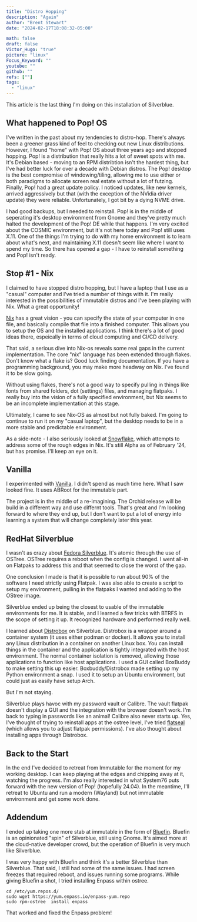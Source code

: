 ```yaml
---
title: "Distro Hopping"
description: "Again"
author: "Brent Stewart"
date: "2024-02-17T18:08:32-05:00"

math: false
draft: false
Victor_Hugo: "true"
picture: "linux"
Focus_Keyword: ""
youtube: ""
github: ""
refs: [""]
tags:
  - "linux"
---
```


This article is the last thing I'm doing on this installation of Silverblue.

## What happened to Pop! OS
I've written in the past about my tendencies to distro-hop.  There's always been a greener grass kind of feel to checking out new  Linux distributions.  However, I found "home" with Pop! OS about three years ago and stopped hopping.  Pop! is a distribution that really hits a lot of sweet spots with me.  It's Debian based - moving to an RPM distribtion isn't the hardest thing, but I've had better luck for over a decade with Debian distros.  The Pop! desktop is the best compromise of windowing/tiling, allowing me to use either or both paradigms to allocate screen real estate without a lot of futzing.  Finally, Pop! had a great update policy.  I noticed updates, like new kernels, arrived aggressively but that (with the exception of the NVidia driver update) they were reliable.  Unfortunately, I got bit by a dying NVME drive.  

I had good backups, but I needed to reinstall. Pop! is in the middle of seperating it's desktop environment from Gnome and they've pretty much halted the development of the Pop! DE while that happens.  I'm very excited about the COSMIC environment, but it's not here today and Pop! still uses X.11.  One of the things I'm trying to do with my home environment is to learn about what's next, and maintaining X.11 doesn't seem like where I want to spend my time.  So there has opened a gap - I have to reinstall something and Pop! isn't ready.

## Stop #1 - Nix
I claimed to have stopped distro hopping, but I have a laptop that I use as a "casual" computer and I've tried a number of things with it.  I'm really interested in the possibilities of immutable distros and I've been playing with Nix.  What a great opportunity!

[Nix](https://nixos.org/) has a great vision - you can specify the state of your computer  in one file, and basically compile that file into a finished computer.  This allows you to setup the OS and the installed applications.  I think there's a lot of good ideas there, espeically in terms of cloud computing and CI/CD delivery.  

That said, a serious dive into Nix-os reveals some real gaps in the current implementation.  The core "nix" language has been extended through flakes.  Don't know what a flake is?  Good luck finding documentation.  If you have a programming background, you may make more headway on Nix.  I've found it to be slow going.

Without using flakes, there's not a good way to specify pulling in things like fonts from shared folders, dot (settings) files, and managing flatpaks.  I really buy into the vision of a fully specified environment, but Nix seems to be an incomplete implementation at this stage.

Ultimately, I came to see Nix-OS as almost but not fully baked.  I'm going to continue to run it on my "casual laptop", but the desktop needs to be in a more stable and predictable environment.

As a side-note - I also seriously looked at [Snowflake](https://snowflakeos.org/), which attempts to address some of the rough edges in Nix.  It's still Alpha as of February '24, but has promise.  I'll keep an eye on it. 

## Vanilla
I experimented with [Vanilla](https://vanillaos.org/download).  I didn't spend as much time here.  What I saw looked fine.  It uses ABRoot for the immutable part.  

The project is in the middle of a re-imagining.  The Orchid release will be build in a different way and use differnt tools.  That's great and I'm looking forward to where they end up, but I don't want to put a lot of energy into learning a system that will change completely later this year.

## RedHat Silverblue
I wasn't as crazy about [Fedora Silverblue](https://fedoraproject.org/atomic-desktops/silverblue/).  It's atomic through the use of OSTree.  OSTree requires a reboot when the config is changed.  I went all-in on Flatpaks to address this and that seemed to close the worst of the gap.  

One conclusion I made is that it is possible to run about 90% of the software I need strictly using Flatpak.  I was also able to create a script to setup my environment, pulling in the flatpaks I wanted and adding to the OStree image.

Silverblue ended up being the closest to usable of the immutable environments for me.  It is stable, and I learned a few tricks with BTRFS in the scope of setting it up.  It recognized hardware and performed really well.  

I learned about [Distrobox](https://github.com/89luca89/distrobox) on Silverblue.  Distrobox is a wrapper around a container system (it uses either podman or docker).  It allows you to install any Linux distribution in a container on another Linux box.  You can install things in the container and the application is tightly integrated with the host environment.  The normal container isolation is removed, allowing those applications to function like host applications.  I used a GUI called BoxBuddy to make setting this up easier.  Boxbuddy/Distrobox made setting up my Python environment a snap.  I used it to setup an Ubuntu environment, but could just as easily have setup Arch.

But I'm not staying.

Silverblue plays havoc with my password vault or Calibre.  The vault flatpak doesn't display a GUI and the integration with the browser doesn't work.  I'm back to typing in passwords like an animal!  Calibre also never starts up. Yes, I've thought of trying to reinstall apps at the ostree level, I've tried [flatseal](https://flathub.org/apps/com.github.tchx84.Flatseal) (which allows you to adjust flatpak permissions).  I've also thought about installing apps through Distrobox.

## Back to the Start
In the end I've decided to retreat from Immutable for the moment for my working desktop.  I can keep playing at the edges and chipping away at it, watching the progress.  I'm also really interested in what System76 puts forward with the new version of Pop! (hopefully 24.04).  In the meantime, I'll retreat to Ubuntu and run a modern (Wayland) but not immutable environment and get some work done.

## Addendum
I ended up taking one more stab at immutable in the form of [Bluefin](https://projectbluefin.io/).  Bluefin is an opinionated  "spin" of Silverblue, still using Gnome.  It's aimed more at the cloud-native developer crowd, but the operation of Bluefin is very much like Silverblue.  

I was very happy with Bluefin and think it's a better Silverblue than Silverblue.  That said, I still had some of the same issues.  I had screen freezes that required reboot, and issues running some programs.  While giving Bluefin a shot, I tried installing Enpass within ostree.

    cd /etc/yum.repos.d/
    sudo wget https://yum.enpass.io/enpass-yum.repo
    sudo rpm-ostree  install enpass

That worked and fixed the Enpass problem!
